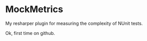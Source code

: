 MockMetrics
===========

My resharper plugin for measuring the complexity of NUnit tests. 

Ok, first time on github.